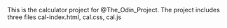 This is the calculator project for @The_Odin_Project. The project includes
three files cal-index.html, cal.css, cal.js
